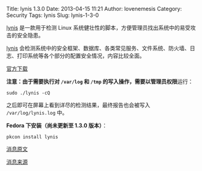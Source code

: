 Title: lynis 1.3.0
Date: 2013-04-15 11:21
Author: lovenemesis
Category: Security
Tags: lynis
Slug: lynis-1-3-0

[lynis](http://www.rootkit.nl/projects/lynis.html) 是一款用于检测 Linux
系统健壮性的脚本，方便管理员找出系统中的易受攻击的安全隐患。

[lynis](http://www.rootkit.nl/projects/lynis.html)
会检测系统中的安全框架、数据库、各类常见服务、文件系统、防火墙、日志、打印系统等各个部分的配置安全情况，内容比较全面。

[官方下载](http://www.rootkit.nl/projects/lynis.html)

**注意：**由于需要执行对 `/var/log` 和 `/tmp`
的写入操作，需要以**管理员权限**运行：

`sudo ./lynis -cQ `

之后即可在屏幕上看到详尽的检测结果，最终报告也会被写入
`/var/log/lynis.log` 中。

**Fedora 下安装（尚未更新至 1.3.0 版本）**：

`pkcon install lynis`

[消息原文](http://xmodulo.com/2013/04/how-to-scan-linux-for-vulnerabilities.html)

[消息来源](https://plus.google.com/116280387570477878143/posts/6e7thHnoRor)

